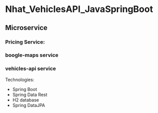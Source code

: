 # Nhat_VehiclesAPI_JavaSpringBoot

## Microservice
### Pricing Service:
### boogle-maps service
### vehicles-api service

Technologies:
- Spring Boot
- Spring Data Rest
- H2 database
- Spring DataJPA
